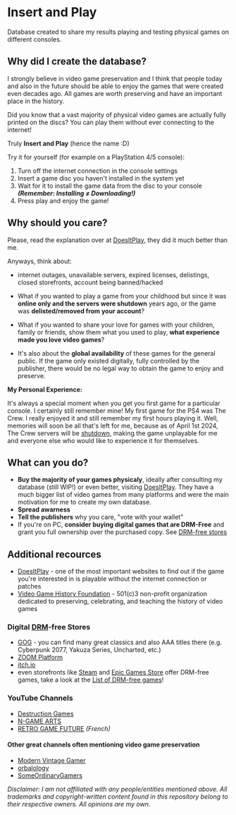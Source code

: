 # Insert and Play

Database created to share my results playing and testing physical games on different consoles.

## Why did I create the database?
I strongly believe in video game preservation and I think that people today and also in the future should be able to enjoy the games that were created even decades ago. All games are worth preserving and have an important place in the history.

Did you know that a vast majority of physical video games are actually fully printed on the discs?
You can play them without ever connecting to the internet!

Truly __Insert and Play__ (hence the name :D)

Try it for yourself (for example on a PlayStation 4/5 console):
1. Turn off the internet connection in the console settings
2. Insert a game disc you haven't installed in the system yet
3. Wait for it to install the game data from the disc to your console __*(Remember: Installing ≠ Downloading!)*__
4. Press play and enjoy the game!

## Why should you care?
Please, read the explanation over at [DoesItPlay](https://www.doesitplay.org/about), they did it much better than me.

Anyways, think about:
- internet outages, unavailable servers, expired licenses, delistings, closed storefronts, account being banned/hacked

- What if you wanted to play a game from your childhood but since it was __online only and the servers were shutdown__ years ago, or the game was __delisted/removed from your account__?
- What if you wanted to share your love for games with your children, family or friends, show them what you used to play, __what experience made you love video games__?
- It's also about the __global availability__ of these games for the general public. If the game only existed digitally, fully controlled by the publisher, there would be no legal way to obtain the game to enjoy and preserve.

__My Personal Experience:__

It's always a special moment when you get you first game for a particular console. I certainly still remember mine!
My first game for the PS4 was The Crew. I really enjoyed it and still remember my first hours playing it. Well, memories will soon be all that's left for me, because as of April 1st 2024, The Crew servers will be [shutdown](https://www.ubisoft.com/en-us/game/the-crew/the-crew/news-updates/mOR3tviszkxfeQCUKxhOV/an-update-on-the-crew), making the game unplayable for me and everyone else who would like to experience it for themselves.

## What can you do?
- __Buy the majority of your games physicaly__, ideally after consulting my database (still WIP!) or even better, visiting [DoesItPlay](https://www.doesitplay.org/). They have a much bigger list of video games from many platforms and were the main motivation for me to create my own database.
- __Spread awarness__
- __Tell the publishers__ why you care, "vote with your wallet"
- If you're on PC, __consider buying digital games that are DRM-Free__ and grant you full ownership over the purchased copy. See [DRM-free stores](https://github.com/C-3PK/IAP?tab=readme-ov-file#digital-drm-free-stores)

## Additional recources
- [DoesItPlay](https://www.doesitplay.org/) - one of the most important websites to find out if the game you're interested in is playable without the internet connection or patches
- [Video Game History Foundation](https://gamehistory.org/) - 501(c)3 non-profit organization dedicated to preserving, celebrating, and teaching the history of video games

### Digital [DRM](https://www.defectivebydesign.org/what_is_drm)-free Stores
- [GOG](https://www.gog.com) - you can find many great classics and also AAA titles there (e.g. Cyberpunk 2077, Yakuza Series, Uncharted, etc.)
- [ZOOM Platform](https://www.zoom-platform.com/)
- [itch.io](https://itch.io/)
- even storefronts like [Steam](https://store.steampowered.com/) and [Epic Games Store](https://store.epicgames.com/en-US/) offer DRM-free games, take a look at the [List of DRM-free games](https://www.pcgamingwiki.com/wiki/List_of_DRM-free_games)!

### YouTube Channels
- [Destruction Games](https://www.youtube.com/@DestructionGames)
- [N-GAME ARTS](https://www.youtube.com/@n-gamearts1731)
- [RETRO GAME FUTURE](https://www.youtube.com/@RETROGAMEFUTURE) _(French)_

#### Other great channels often mentioning video game preservation
- [Modern Vintage Gamer](https://www.youtube.com/@ModernVintageGamer)
- [orbalology](https://www.youtube.com/@orbalology)
- [SomeOrdinaryGamers](https://www.youtube.com/@SomeOrdinaryGamers)

*Disclaimer: I am not affiliated with any people/entities mentioned above.
All trademarks and copyright-written content found in this repository belong to their respective owners.
All opinions are my own.*
